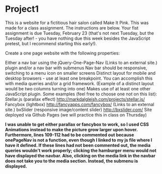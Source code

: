 # Project1
This is a website for a fictitious hair salon called Make It Pink. This was made for a class assignment. The instructions are below. 
Your fist assignment is due Tuesday, February 23 (that's not next Tuesday, but the Tuesday after! - you have nothing due this week besides the JavaScript pretest, but I recommend starting this early!).

Create a one page website with the following properties:

Either a nav bar using the jQuery-One-Page-Nav (Links to an external site.) plugin and/or a nav bar with submenus
Nav bar should be responsive, switching to a menu icon on smaller screens
Distinct layout for mobile and desktop browsers - use at least one breakpoint. You can accomplish this with media queries and/or a grid framework. (Example of a distinct layout would be two columns turning into one)
Makes use of at least one other JavaScript plugin. Some examples (feel free to choose one not on this list):
Stellar.js (parallax effect) http://markdalgleish.com/projects/stellar.js/
Fancybox (lightbox) http://fancyapps.com/fancybox/ (Links to an external site.)
bxSlider (responsive image/content slider) http://bxslider.com/
Site deployed via Github Pages (we will practice this in class on Thursday)

**I was unable to get either parallax or fancybox to work, so I used CSS Animations instead to make the picture grow larger upon hover. Furthermore, lines 109-112 had to be commented out because onePageNav is not a function, even though I linked to my js file where I have it defined. If these lines had not been commented out, the media queries wouldn't work properly; clicking the hamburger menu would not have displayed the navbar. Also, clicking on the media link in the navbar does not take you to the media section. Instead, the submenu is displayed.**

